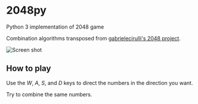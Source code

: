 2048py
======

Python 3 implementation of 2048 game

Combination algorithms transposed from [gabrielecirulli's 2048 project](https://github.com/gabrielecirulli/2048).

![Screen shot](http://i.imgur.com/MDCgWZq.png)

## How to play

Use the *W*, *A*, *S*, and *D* keys to direct the numbers in the direction you want.

Try to combine the same numbers.
